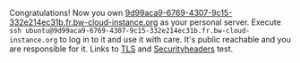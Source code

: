 Congratulations! Now you own [9d99aca9-6769-4307-9c15-332e214ec31b.fr.bw-cloud-instance.org](http://9d99aca9-6769-4307-9c15-332e214ec31b.fr.bw-cloud-instance.org) as your personal server.
Execute `ssh ubuntu@9d99aca9-6769-4307-9c15-332e214ec31b.fr.bw-cloud-instance.org` to log in to it and use it with care. It's public reachable and you are responsible for it.
Links to [TLS] and [Securityheaders] test.

[TLS]: https://www.ssllabs.com/ssltest/analyze.html?d=9d99aca9-6769-4307-9c15-332e214ec31b.fr.bw-cloud-instance.org&hideResults=on
[Securityheaders]: https://securityheaders.com/?q=https%3A%2F%2F9d99aca9-6769-4307-9c15-332e214ec31b.fr.bw-cloud-instance.org&hide=on&followRedirects=on

